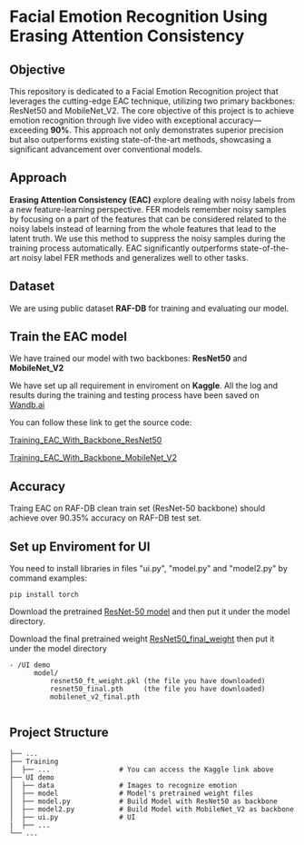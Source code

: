 # Facial Emotion Recognition Using Erasing Attention Consistency 
## Objective
This repository is dedicated to a Facial Emotion Recognition project that leverages the cutting-edge EAC technique, utilizing two primary backbones: ResNet50 and MobileNet_V2. The core objective of this project is to achieve emotion recognition through live video with exceptional accuracy—exceeding **90%**. This approach not only demonstrates superior precision but also outperforms existing state-of-the-art methods, showcasing a significant advancement over conventional models.


## Approach
**Erasing Attention Consistency (EAC)** explore dealing with noisy labels from a new feature-learning perspective. FER models remember noisy samples by focusing on a part of the features that can be considered related to the noisy labels instead of learning from the whole features that lead to the latent truth. We use this method to suppress the noisy samples during the training process automatically. EAC significantly outperforms state-of-the-art noisy label FER methods and generalizes well to other tasks.


## Dataset

We are using public dataset **RAF-DB** for training and evaluating our model. 

## Train the EAC model

We have trained our model with two backbones: **ResNet50** and **MobileNet_V2**

We have set up all requirement in enviroment on **Kaggle**. All the log and results during the training and testing process have been saved on [Wandb.ai](https://wandb.ai/hung123ka5/Facial%20Emotion%20Recognition?nw=nwuserhung123ka5)

You can follow these link to get the source code:

[Training_EAC_With_Backbone_ResNet50](https://www.kaggle.com/code/hunghoang31/eac-resnet-ipynb)

[Training_EAC_With_Backbone_MobileNet_V2](https://www.kaggle.com/code/hunghoang31/eac-mobilenet-v2-80-ipynb/notebook)

## Accuracy

Traing EAC on RAF-DB clean train set (ResNet-50 backbone) should achieve over 90.35\% accuracy on RAF-DB test set.

## Set up Enviroment for UI

You need to install libraries in files "ui.py", "model.py" and "model2.py" by command examples:
```
pip install torch
```

Download the pretrained [ResNet-50 model](https://drive.google.com/file/d/1yQRdhSnlocOsZA4uT_8VO0-ZeLXF4gKd/view?usp=sharing) and then put it under the model directory. 

Download the final pretrained weight [ResNet50_final_weight](https://drive.google.com/file/d/1bvcidRXkAxxEYXmcaD8LUQues81cEzIy/view?usp=sharing) then put it under the model directory 

```key
- /UI demo 
      model/
          resnet50_ft_weight.pkl (the file you have downloaded)
          resnet50_final.pth     (the file you have downloaded)
          mobilenet_v2_final.pth
        
```


## Project Structure
```
├── ...
├── Training
│  ├── ...                 # You can access the Kaggle link above  
├── UI demo
│  ├── data                # Images to recognize emotion
│  ├── model               # Model's pretrained weight files
│  ├── model.py            # Build Model with ResNet50 as backbone
│  ├── model2.py           # Build Model with MobileNet_V2 as backbone
│  ├── ui.py               # UI 
|  ├── ...
└── ...

```
